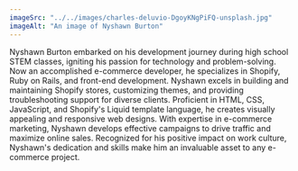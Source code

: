 ```yaml
---
imageSrc: "../../images/charles-deluvio-DgoyKNgPiFQ-unsplash.jpg"
imageAlt: "An image of Nyshawn Burton"
---
```


Nyshawn Burton embarked on his development journey during high school STEM classes, igniting his passion for technology and problem-solving. Now an accomplished e-commerce developer, he specializes in Shopify, Ruby on Rails, and front-end development. Nyshawn excels in building and maintaining Shopify stores, customizing themes, and providing troubleshooting support for diverse clients. Proficient in HTML, CSS, JavaScript, and Shopify's Liquid template language, he creates visually appealing and responsive web designs. With expertise in e-commerce marketing, Nyshawn develops effective campaigns to drive traffic and maximize online sales. Recognized for his positive impact on work culture, Nyshawn's dedication and skills make him an invaluable asset to any e-commerce project.
